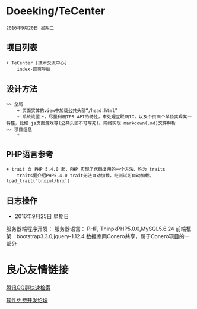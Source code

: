 Doeeking/TeCenter
===============
    2016年9月20日 星期二
## 项目列表
    + TeCenter [技术交流中心]
        index-首页导航
## 设计方法
    >> 全局
        + 页面实体的view中加载公共头部“/head.html”
        + 系统设置上，尽量利用TP5 API的特性，来处理互联网IO，以及个页面个单独实现某一特性，比如 js页面游戏等(公共头部不可写死)。网络实现 markdown(.md)文件解析
    >> 项目信息
        + 
## PHP语言参考
    + trait 自 PHP 5.4.0 起，PHP 实现了代码复用的一个方法，称为 traits
        traits据介绍PHP5.4.0 trait无法自动加载，经测试可自动加载。  load_trait('brximl/brx')

## 日志操作
+ 2016年9月25日 星期日        
    >> 


服务器端程序开发：
 服务器语言： PHP,  ThinpkPHP5.0.0,MySQL5.6.24
 前端框架：bootstrap3.3.0,jquery-1.12.4
 数据库同Conero共享，属于Conero项目的一部分




 # 良心友情链接

[腾讯QQ群快速检索](http://u.720life.cn/s/8cf73f7c)

[软件免费开发论坛](http://u.720life.cn/s/bbb01dc0)